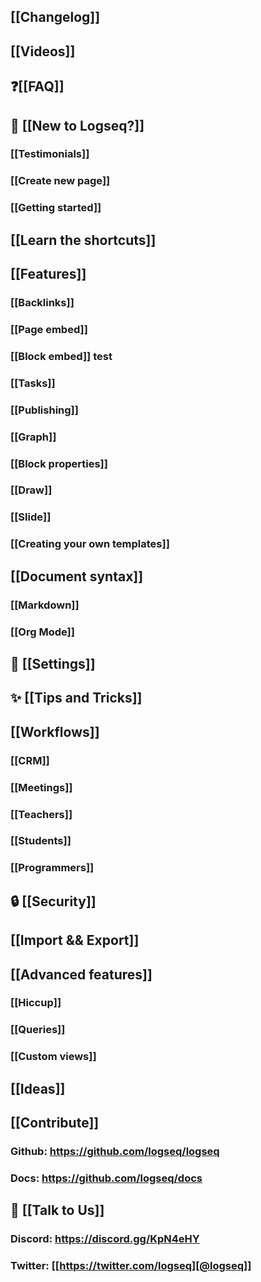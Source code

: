 ## [[Changelog]]
## [[Videos]]
## ❓[[FAQ]]
## 🌟 [[New to Logseq?]]
### [[Testimonials]]
### [[Create new page]]
### [[Getting started]]
## [[Learn the shortcuts]]
## [[Features]]
### [[Backlinks]]
### [[Page embed]]
### [[Block embed]] test
### [[Tasks]]
### [[Publishing]]
### [[Graph]]
### [[Block properties]]
### [[Draw]]
### [[Slide]]
### [[Creating your own templates]]
## [[Document syntax]]
### [[Markdown]]
### [[Org Mode]]
## 👤 [[Settings]]
## ✨ [[Tips and Tricks]]
## [[Workflows]]
### [[CRM]]
### [[Meetings]]
### [[Teachers]]
### [[Students]]
### [[Programmers]]
## 🔒 [[Security]]
## [[Import && Export]]
## [[Advanced features]]
### [[Hiccup]]
### [[Queries]]
### [[Custom views]]
## [[Ideas]]
## [[Contribute]]
### Github: https://github.com/logseq/logseq
### Docs: https://github.com/logseq/docs
## 💬 [[Talk to Us]]
### Discord: https://discord.gg/KpN4eHY
### Twitter: [[https://twitter.com/logseq][@logseq]]